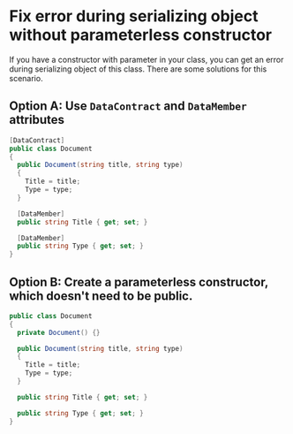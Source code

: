 # Fix error during serializing object without parameterless constructor

If you have a constructor with parameter in your class, you can get an error during serializing object of this class. There are some solutions for this scenario.

## Option A: Use `DataContract` and `DataMember` attributes

```cs
[DataContract]
public class Document
{
  public Document(string title, string type)
  {
    Title = title;
    Type = type;
  }

  [DataMember]
  public string Title { get; set; }

  [DataMember]
  public string Type { get; set; }
}
```

## Option B: Create a parameterless constructor, which doesn't need to be public.

```cs
public class Document
{
  private Document() {}

  public Document(string title, string type)
  {
    Title = title;
    Type = type;
  }

  public string Title { get; set; }

  public string Type { get; set; }
}
```
